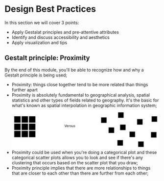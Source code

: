 # Design Best Practices

In this section we will cover 3 points: 
- Apply Gestalat principles and pre-attentive attributes 
- Identify and discuss accessibility and aesthetics 
- Apply visualization and tips

## Gestalt principle: Proximity
By the end of this module, you'll be able to recognize how and why a Gestalt principle is being used; 
- Proximity: things close together tend to be more related than things further apart
- Proximity is absolutely fundamental to geographical analysis, spatial statistics and other types of fields related to geography. It's the basic for what's known as spatial interpolation in geographic information system; 
  ![w-3-1](./w-3-1.png "w-3-1")
- Proximity could be used when you're doing a categorical plot and these categorical scatter plots allows you to look and see if there's any clustering that occurs based on the scatter plot that you draw; 
- Proximity principle implies that there are more relationships to things that are closer to each other than there are further from each other; 

